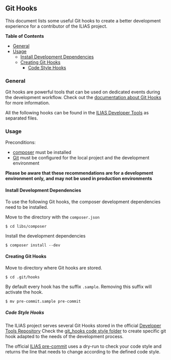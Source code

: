 ##  Git Hooks

This document lists some useful Git hooks to create a better development
experience for a contributor of the ILIAS project.

**Table of Contents**
* [General](#general)
* [Usage](#usage)
  * [Install Development Dependencies](#install-development-dependencies)
  * [Creating Git Hooks](#creating-git-hooks)
    * [Code Style Hooks](#code-style-hooks)

### General

Git hooks are powerful tools that can be used on dedicated events during the
development workflow.
Check out the [documentation about Git Hooks](https://git-scm.com/docs/githooks)
for more information.

All the following hooks can be found in the
[ILIAS Developer Tools](https://github.com/ILIAS-eLearning/DeveloperTools)
as separated files.

### Usage

Preconditions:
* [composer](https://getcomposer.org/) must be installed
* [Git](https://git-scm.com/) must be configured for the local project and
  the development environment

__Please be aware that these recommendations are for a development environment
only, and may not be used in production environments__

#### Install Development Dependencies

To use the following Git hooks, the composer development dependencies need to
be installed.

Move to the directory with the `composer.json`

```
$ cd libs/composer
```

Install the development dependencies

```
$ composer install --dev
```

#### Creating Git Hooks

Move to directory where Git hooks are stored.

```
$ cd .git/hooks
```

By default every hook has the suffix `.sample`.
Removing this suffix will activate the hook.

```
$ mv pre-commit.sample pre-commit
```

##### Code Style Hooks

The ILIAS project serves several Git Hooks stored in the official
[Developer Tools Repository](https://github.com/ILIAS-eLearning/DeveloperTools)
Check the
[git_hooks code style folder](https://github.com/ILIAS-eLearning/DeveloperTools/tree/master/git_hooks/code-style/)
to create specific git hook adapted to the needs of the development process.

The official [ILIAS pre-commit](https://github.com/ILIAS-eLearning/DeveloperTools/blob/master/git_hooks/hooks/pre-commit)
uses a dry-run to check your code style and returns the line that needs to change according to the defined code style.
